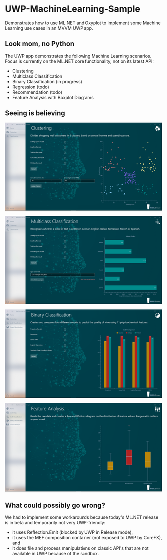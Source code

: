 # UWP-MachineLearning-Sample
Demonstrates how to use ML.NET and Oxyplot to implement some Machine Learning use cases in an MVVM UWP app. 

## Look mom, no Python
The UWP app demonstrates the following Machine Learning scenarios. Focus is currently on the ML.NET core functionality, not on its latest API:
* Clustering
* Multiclass Classification
* Binary Classification (in progress)
* Regression (todo)
* Recommendation (todo)
* Feature Analysis with Boxplot Diagrams

## Seeing is believing

![Screenshot](Assets/Clustering.png?raw=true)

![Screenshot](Assets/MulticlassClassification.png?raw=true)

![Screenshot](Assets/BinaryClassification.png?raw=true)

![Screenshot](Assets/BoxPlot.png?raw=true)

## What could possibly go wrong?
We had to implement some workarounds because today's ML.NET release is in beta and temporarily not very UWP-friendly: 
* it uses Reflection.Emit (blocked by UWP in Release mode), 
* it uses the MEF composition container (not exposed to UWP by CoreFX), and
* it does file and process manipulations on classic API's that are not available in UWP because of the sandbox.